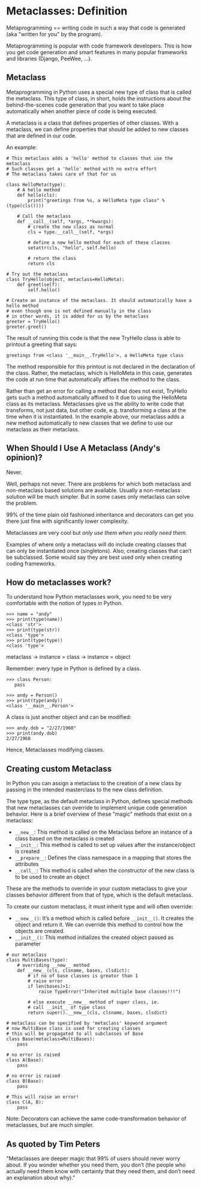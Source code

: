 Metaclasses: Definition
=======================
Metaprogramming == writing code in such a way that code is generated (aka "written for you" by the program).

Metaprogramming is popular with code framework developers. This is how you get code generation and smart features in many popular frameworks and libraries (Django, PeeWee, ...).

Metaclass
---------
Metaprogramming in Python uses a special new type of class that is called the metaclass. This type of class, in short, holds the instructions about the behind-the-scenes code generation that you want to take place automatically when another piece of code is being executed.

A metaclass is a class that defines properties of other classes. With a metaclass, we can define properties that should be added to new classes that are defined in our code.

An example:
```
# This metaclass adds a 'hello' method to classes that use the metaclass
# Such classes get a 'hello' method with no extra effort
# The metaclass takes care of that for us

class HelloMeta(type):
    # A hello method
    def hello(cls):
        print("greetings from %s, a HelloMeta type class" % (type(cls())))

    # Call the metaclass
    def __call__(self, *args, **kwargs):
        # create the new class as normal
        cls = type.__call__(self, *args)

        # define a new hello method for each of these classes
        setattr(cls, "hello", self.hello)

        # return the class
        return cls

# Try out the metaclass
class TryHello(object, metaclass=HelloMeta):
    def greet(self):
        self.hello()

# Create an instance of the metaclass. It should automatically have a hello method
# even though one is not defined manually in the class
# in other words, it is added for us by the metaclass
greeter = TryHello()
greeter.greet()
```

The result of running this code is that the new TryHello class is able to printout a greeting that says:

```
greetings from <class '__main__.TryHello'>, a HelloMeta type class
```

The method responsible for this printout is not declared in the declaration of the class. Rather, the metaclass, which is HelloMeta in this case, generates the code at run time that automatically affixes the method to the class.

Rather than get an error for calling a method that does not exist, TryHello gets such a method automatically affixed to it due to using the HelloMeta class as its metaclass.
Metaclasses give us the ability to write code that transforms, not just data, but other code, e.g. transforming a class at the time when it is instantiated. In the example above, our metaclass adds a new method automatically to new classes that we define to use our metaclass as their metaclass.

When Should I Use A Metaclass (Andy's opinion)?
-----------------------------------------------
Never.

Well, perhaps not never. There are problems for which both metaclass and non-metaclass based solutions are available. Usually a non-metaclass solution will be much simpler. But in some cases only metaclass can solve the problem.

99% of the time plain old fashioned inheritance and decorators can get you there just fine with significantly lower complexity.

Metaclasses are very cool but *only use them when you really need them*.

Examples of where only a metaclass will do include creating classes that can only be instantiated once (singletons). Also, creating classes that can’t be subclassed. Some would say they are best used only when creating coding frameworks.


How do metaclasses work?
------------------------
To understand how Python metaclasses work, you need to be very comfortable with the notion of types in Python.
```
>>> name = "andy"
>>> print(type(name))
<class 'str'>
>>> print(type(str))
<class 'type'>
>>> print(type(type))
<class 'type'>
```

metaclass -> instance = class -> instance = object

Remember: every type in Python is defined by a class.

```
>>> class Person:
   pass

>>> andy = Person()
>>> print(type(andy))
<class '__main__.Person'>
```

A class is just another object and can be modified:
```
>>> andy.dob = "2/27/1960"
>>> print(andy.dob)
2/27/1960
```

Hence, Metaclasses modifying classes.

Creating custom Metaclass
-------------------------
In Python you can assign a metaclass to the creation of a new class by passing in the intended masterclass to the new class definition.

The type type, as the default metaclass in Python, defines special methods that new metaclasses can override to implement unique code generation behavior. Here is a brief overview of these "magic" methods that exist on a metaclass:
* ```__new__```: This method is called on the Metaclass before an instance of a class based on the metaclass is created
* ```__init__```: This method is called to set up values after the instance/object is created
* ```__prepare__```: Defines the class namespace in a mapping that stores the attributes
* ```__call__```: This method is called when the constructor of the new class is to be used to create an object

These are the methods to override in your custom metaclass to give your classes behavior different from that of type, which is the default metaclass.

To create our custom metaclass, it must inherit type and will often override:
* ```__new__()```: It’s a method which is called before ```__init__()```. It creates the object and return it. We can override this method to control how the objects are created.
* ```__init__()```: This method initializes the created object passed as parameter


```
# our metaclass
class MultiBases(type):
    # overriding __new__ method
    def __new__(cls, clsname, bases, clsdict):
        # if no of base classes is greator than 1
        # raise error
        if len(bases)>1:
            raise TypeError("Inherited multiple base classes!!!")

        # else execute __new__ method of super class, ie.
        # call __init__ of type class
        return super().__new__(cls, clsname, bases, clsdict)

# metaclass can be specified by 'metaclass' keyword argument
# now MultiBase class is used for creating classes
# this will be propagated to all subclasses of Base
class Base(metaclass=MultiBases):
    pass

# no error is raised
class A(Base):
    pass

# no error is raised
class B(Base):
    pass

# This will raise an error!
class C(A, B):
    pass
```

Note: Decorators can achieve the same code-transformation behavior of metaclasses, but are much simpler.

As quoted by Tim Peters
-----------------------
"Metaclasses are deeper magic that 99% of users should never worry about. If you wonder whether you need them, you don’t (the people who actually need them know with certainty that they need them, and don’t need an explanation about why)."

